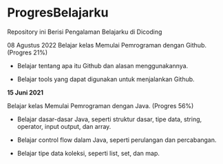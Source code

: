 # ProgresBelajarku
Repository ini Berisi Pengalaman Belajarku di Dicoding

08 Agustus 2022
Belajar kelas Memulai Pemrograman dengan Github. (Progres 21%)

* Belajar tentang apa itu Github dan alasan menggunakannya.

* Belajar tools yang dapat digunakan untuk menjalankan Github.

**15 Juni 2021**  

Belajar kelas Memulai Pemrograman dengan Java. (Progres 56%)

  * Belajar dasar-dasar Java, seperti struktur dasar, tipe data, string, operator, input output, dan array.

  * Belajar control flow dalam Java, seperti perulangan dan percabangan.

  * Belajar tipe data koleksi, seperti list, set, dan map.
